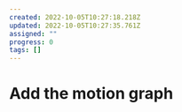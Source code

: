 ```yaml
---
created: 2022-10-05T10:27:18.218Z
updated: 2022-10-05T10:27:35.761Z
assigned: ""
progress: 0
tags: []
---
```


# Add the motion graph

